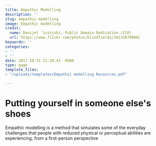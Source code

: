 ```yaml
---
title: Empathic Modelling
description: ''
slug: empathic-modelling
image: Empathic modelling
credit:
  name: Danijel 'ivinjski, Public Domain Dedication (CC0)
  url: https://www.flickr.com/photos/blindfields/34132870980/
keywords: ''
categories:
- ''
- ''
date: 2017-10-31 21:28:43 -0500
type: page
template_files:
- "/uploads/templates/Empathic modelling Recources.pdf"

---
```

# Putting yourself in someone else's shoes

Empathic modelling is a method that  simulates some of the everyday challenges that  people with reduced physical or perceptual abilities are experiencing, from a first-person perspective
